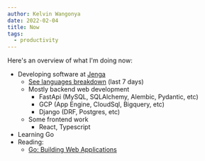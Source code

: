```yaml
---
author: Kelvin Wangonya
date: 2022-02-04
title: Now
tags:
  - productivity
---
```


Here\'s an overview of what I\'m doing now:

- Developing software at [Jenga](https://www.jenga-agency.com/)
  - [See languages
    breakdown](https://gist.github.com/wangonya/95d21be1d601b7218f25e16d21aaabd2)
    (last 7 days)
  - Mostly backend web development
    - FastApi (MySQL, SQLAlchemy, Alembic, Pydantic, etc)
    - GCP (App Engine, CloudSql, Bigquery, etc)
    - Django (DRF, Postgres, etc)
  - Some frontend work
    - React, Typescript
- Learning Go
- Reading:
  - [Go: Building Web
    Applications](https://www.packtpub.com/product/go-building-web-applications/9781787123496)

